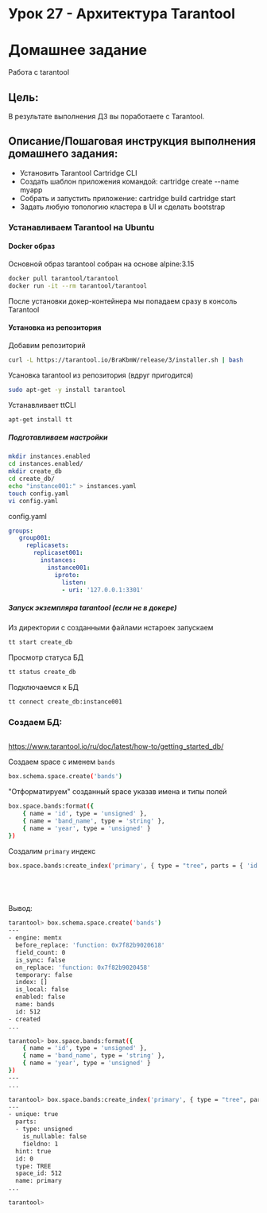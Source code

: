 # Урок 27 - Архитектура Tarantool 



# Домашнее задание

Работа с tarantool

## Цель:
В результате выполнения ДЗ вы поработаете с Tarantool.

## Описание/Пошаговая инструкция выполнения домашнего задания:

- Установить Tarantool Cartridge CLI
- Создать шаблон приложения командой:
    cartridge create --name myapp
- Собрать и запустить приложение:
    cartridge build
    cartridge start
- Задать любую топологию кластера в UI и сделать bootstrap


### Устанавливаем Tarantool на Ubuntu

#### Docker образ
Основной образ tarantool собран на основе alpine:3.15

```bash
docker pull tarantool/tarantool
docker run -it --rm tarantool/tarantool
```

После установки докер-контейнера мы попадаем сразу в консоль Tarantool

#### Установка из репозитория
Добавим репозиторий
```bash
curl -L https://tarantool.io/BraKbmW/release/3/installer.sh | bash
```

Усановка tarantool из репозитория (вдруг пригодится)
```bash
sudo apt-get -y install tarantool
```

Устанавливает ttCLI
```bash
apt-get install tt
```

##### Подготавливаем настройки
 
```bash
mkdir instances.enabled
cd instances.enabled/
mkdir create_db
cd create_db/
echo "instance001:" > instances.yaml
touch config.yaml
vi config.yaml
```

config.yaml
```yaml
groups:
   group001:
     replicasets:
       replicaset001:
         instances:
           instance001:
             iproto:
               listen:
               - uri: '127.0.0.1:3301'
```

##### Запуск экземпляра tarantool (если не в докере)

Из директории с созданными файлами нстароек запускаем

```bash
tt start create_db
```

Просмотр статуса БД
```bash
tt status create_db
```

Подключаемся к БД
```bash
tt connect create_db:instance001
```


### Создаем БД:

```bash
```
https://www.tarantool.io/ru/doc/latest/how-to/getting_started_db/



Создаем space с именем `bands`
```bash
box.schema.space.create('bands')
```

"Отформатируем" созданный space указав имена и типы полей
```bash
box.space.bands:format({
    { name = 'id', type = 'unsigned' },
    { name = 'band_name', type = 'string' },
    { name = 'year', type = 'unsigned' }
})
```

Создалим `primary` индекс
```bash
box.space.bands:create_index('primary', { type = "tree", parts = { 'id' } })
```


```bash
```


```bash
```


```bash
```


```bash
```




Вывод:

```bash
tarantool> box.schema.space.create('bands')
---
- engine: memtx
  before_replace: 'function: 0x7f82b9020618'
  field_count: 0
  is_sync: false
  on_replace: 'function: 0x7f82b9020458'
  temporary: false
  index: []
  is_local: false
  enabled: false
  name: bands
  id: 512
- created
...

tarantool> box.space.bands:format({
    { name = 'id', type = 'unsigned' },
    { name = 'band_name', type = 'string' },
    { name = 'year', type = 'unsigned' }
})
---
...

tarantool> box.space.bands:create_index('primary', { type = "tree", parts = { 'id' } })
---
- unique: true
  parts:
  - type: unsigned
    is_nullable: false
    fieldno: 1
  hint: true
  id: 0
  type: TREE
  space_id: 512
  name: primary
...

tarantool>

```
